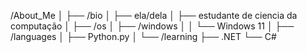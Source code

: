 /About_Me
│
├── /bio
│   ├── ela/dela
│   ├── estudante de ciencia da computação
│
├── /os
│   ├── /windows
│   │   └── Windows 11
│
├── /languages
│   ├── Python.py
│
└── /learning
    ├── .NET
    └── C#
